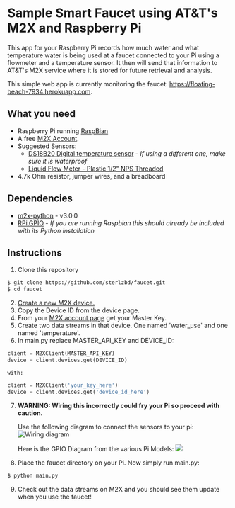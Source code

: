 # Sample Smart Faucet using AT&T's M2X and Raspberry Pi
This app for your Raspberry Pi records how much water and what temperature water is being used at a faucet connected to your Pi using a flowmeter and a temperature sensor. It then will send that information to AT&T's M2X service where it is stored for future retrieval and analysis.

This simple web app is currently monitoring the faucet: https://floating-beach-7934.herokuapp.com.


## What you need
* Raspberry Pi running [RaspBian](http://www.raspbian.org)
* A free [M2X Account](https://m2x.att.com/signup).
* Suggested Sensors:
    * [DS18B20 Digital temperature sensor](http://www.adafruit.com/products/381) - _If using a different one, make sure it is waterproof_
    * [Liquid Flow Meter - Plastic 1/2" NPS Threaded](http://www.adafruit.com/product/828)
* 4.7k Ohm resistor, jumper wires, and a breadboard 

## Dependencies

* [m2x-python](https://github.com/attm2x/m2x-python) - v3.0.0
* [RPi.GPIO](https://pypi.python.org/pypi/RPi.GPIO) - _If you are running Raspbian this should already be included with its Python installation_ 

## Instructions
1. Clone this repository 
```bash
$ git clone https://github.com/sterlzbd/faucet.git
$ cd faucet
```

2. [Create a new M2X device.](https://m2x.att.com/devices?)
3. Copy the Device ID from the device page.
4. From your [M2X account page](https://m2x.att.com/account#master-keys) get your Master Key.
5. Create two data streams in that device. One named 'water_use' and one named 'temperature'.
6. In main.py replace MASTER_API_KEY and DEVICE_ID:
 ```python
client = M2XClient(MASTER_API_KEY)
device = client.devices.get(DEVICE_ID)
```
    with:
 ```python
client = M2XClient('your_key_here')
device = client.devices.get('device_id_here')
```

7. **WARNING: Wiring this incorrectly could fry your Pi so proceed with caution.**

    Use the following diagram to connect the sensors to your pi: ![Wiring diagram](http://i.imgur.com/fOHUP1D.png "Logo Title Text 1")

    Here is the GPIO Diagram from the various Pi Models:
    ![](http://raspi.tv/wp-content/uploads/2014/07/Raspberry-Pi-GPIO-pinouts.png)
8. Place the faucet directory on your Pi. Now simply run main.py:
```bash
$ python main.py
```

9. Check out the data streams on M2X and you should see them update when you use the faucet! 
